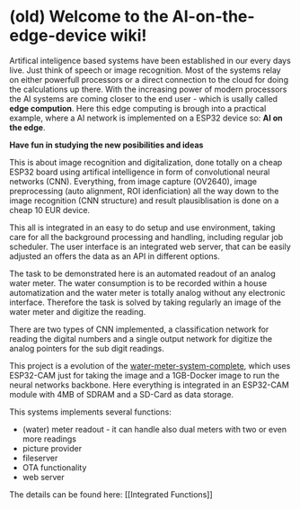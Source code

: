 # (old) Welcome to the AI-on-the-edge-device wiki!

Artifical inteligence based systems have been established in our every days live. Just think of speech or image recognition. Most of the systems relay on either powerfull processors or a direct connection to the cloud for doing the calculations up there. With the increasing power of modern processors the AI systems are coming closer to the end user - which is usally called **edge compution**.
Here this edge computing is brough into a practical example, where a AI network is implemented on a ESP32 device so: **AI on the edge**.

**Have fun in studying the new posibilities and ideas**

This is about image recognition and digitalization, done totally on a cheap ESP32 board using artifical intelligence in form of convolutional neural networks (CNN). Everything, from image capture (OV2640), image preprocessing (auto alignment, ROI idenficiation) all the way down to the image recognition (CNN structure) and result plausiblisation is done on a cheap 10 EUR device.

This all is integrated in an easy to do setup and use environment, taking care for all the background processing and handling, including regular job scheduler. The user interface is an integrated web server, that can be easily adjusted an offers the data as an API in different options.

The task to be demonstrated here is an automated readout of an analog water meter. The water consumption is to be recorded within a house automatization and the water meter is totally analog without any electronic interface. Therefore the task is solved by taking regularly an image of the water meter and digitize the reading.

There are two types of CNN implemented, a classification network for reading the digital numbers and a single output network for digitize the analog pointers for the sub digit readings.

This project is a evolution of the [water-meter-system-complete](https://github.com/jomjol/water-meter-system-complete), which uses ESP32-CAM just for taking the image and a 1GB-Docker image to run the neural networks backbone. Here everything is integrated in an ESP32-CAM module with 4MB of SDRAM and a SD-Card as data storage.



This systems implements several functions: 

* (water) meter readout - it can handle also dual meters with two or even more readings
* picture provider
* fileserver
* OTA functionality
* web server

The details can be found here: [[Integrated Functions]]

